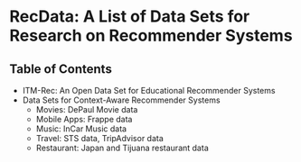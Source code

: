 # RecData: A List of Data Sets for Research on Recommender Systems
## Table of Contents

* ITM-Rec: An Open Data Set for Educational Recommender Systems
* Data Sets for Context-Aware Recommender Systems
  * Movies: DePaul Movie data
  * Mobile Apps: Frappe data
  * Music: InCar Music data
  * Travel: STS data, TripAdvisor data
  * Restaurant: Japan and Tijuana restaurant data
